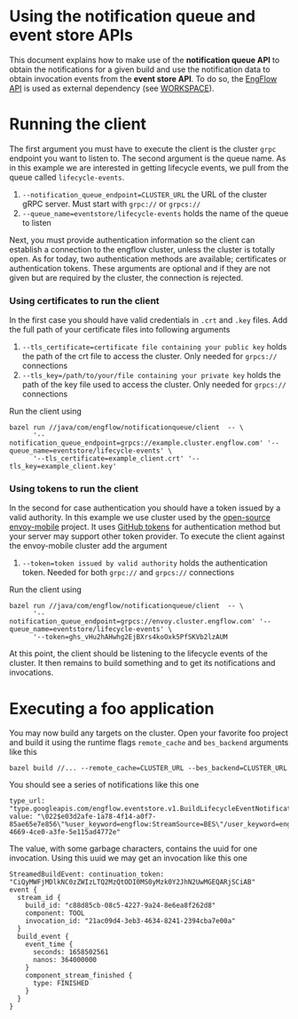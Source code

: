 # Using the notification queue and event store APIs

This document explains how to make use of the **notification queue API** to
obtain the notifications for a given build and use the notification data
to obtain invocation events from the **event store API**. To do so,
the [EngFlow API](https://github.com/EngFlow/engflowapis) is used as external
dependency (see [WORKSPACE](../../../../WORKSPACE)).

# Running the client

The first argument you must have to execute the client is the cluster `grpc` endpoint
you want to listen to.
The second argument is the queue name. As in this example we are interested in
getting lifecycle events, we pull from the queue called `lifecycle-events`.

1. `--notification_queue_endpoint=CLUSTER_URL`  the URL of the cluster gRPC
   server. Must start with `grpc://` or `grpcs://`
2. `--queue_name=eventstore/lifecycle-events` holds the name of the queue to listen

Next, you must provide authentication information so the client can establish
a connection to the engflow cluster, unless the cluster is totally open.
As for today, two authentication methods are available; certificates or
authentication tokens. These arguments are optional and if they are not given
but are required by the cluster, the connection is rejected.

### Using certificates to run the client

In the first case you should have valid credentials in `.crt` and `.key` files. Add
the full path of your certificate files into following arguments 

1. `--tls_certificate=certificate file containing your public key` 
    holds the path of the crt file to access the cluster.
    Only needed for `grpcs://` connections
2. `--tls_key=/path/to/your/file containing your private key` 
    holds the path of the key file used to access the cluster.
    Only needed for `grpcs://` connections

Run the client using

```
bazel run //java/com/engflow/notificationqueue/client  -- \
      '--notification_queue_endpoint=grpcs://example.cluster.engflow.com' '--queue_name=eventstore/lifecycle-events' \
      '--tls_certificate=example_client.crt' '--tls_key=example_client.key'
```


### Using tokens to run the client

In the second for case authentication you should have a token issued by a
valid authority. In this example we use cluster used by the 
[open-source envoy-mobile](https://github.com/envoyproxy/envoy-mobile) project. 
It uses [GitHub tokens](https://docs.github.com/en/actions/security-guides/automatic-token-authentication) for authentication method but your server may support 
other token provider. To execute the client against the envoy-mobile cluster add
the argument

1. `--token=token issued by valid authority`
   holds the authentication token.
   Needed for both `grpc://` and `grpcs://` connections

Run the client using

```
bazel run //java/com/engflow/notificationqueue/client  -- \
      '--notification_queue_endpoint=grpcs://envoy.cluster.engflow.com' '--queue_name=eventstore/lifecycle-events' \
      '--token=ghs_vHu2hAHwhg2EjBXrs4koOxk5PfSKVb2lzAUM
```

At this point, the client should be listening to the lifecycle events of the cluster. It then remains
to build something and to get its notifications and invocations.


# Executing a foo application

You may now build any targets on the cluster. Open your favorite foo project and build it using
the runtime flags `remote_cache` and `bes_backend` arguments like this

```
bazel build //... --remote_cache=CLUSTER_URL --bes_backend=CLUSTER_URL
```

You should see a series of notifications like this one

```
type_url: "type.googleapis.com/engflow.eventstore.v1.BuildLifecycleEventNotification"
value: "\022$e03d2afe-1a78-4f14-a0f7-85ae65e7e856\"%user_keyword=engflow:StreamSource=BES\"/user_keyword=engflow:StreamType=ClientBEPStream\272\006&\n$1e4f34ee-4669-4ce0-a3fe-5e115ad4772e"
```

The value, with some garbage characters, contains the uuid for one invocation.
Using this uuid we may get an invocation like this one

```
StreamedBuildEvent: continuation_token: "CiQyMWFjMDlkNC0zZWIzLTQ2MzQtODI0MS0yMzk0Y2JhN2UwMGEQARjSCiAB"
event {
  stream_id {
    build_id: "c88d85cb-08c5-4227-9a24-8e6ea8f262d8"
    component: TOOL
    invocation_id: "21ac09d4-3eb3-4634-8241-2394cba7e00a"
  }
  build_event {
    event_time {
      seconds: 1658502561
      nanos: 364000000
    }
    component_stream_finished {
      type: FINISHED
    }
  }
}
```

